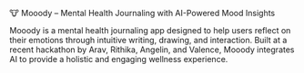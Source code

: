 🐮 Mooody – Mental Health Journaling with AI-Powered Mood Insights

Mooody is a mental health journaling app designed to help users reflect on their emotions through intuitive writing, drawing, and interaction. Built at a recent hackathon by Arav, Rithika, Angelin, and Valence, Mooody integrates AI to provide a holistic and engaging wellness experience.

 
 
